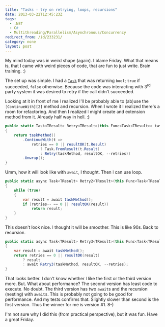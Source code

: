 ```yaml
---
title: "Tasks - try on retrying, loops, recursions"
date: 2013-03-22T12:45:23Z
tags:
  - .NET
  - C#
  - Multithreading/Parallelism/Asynchronous/Concurrency
redirect_from: /id/233231/
category: none
layout: post
---
```

My mind today was in weird shape (again). I blame Friday. What that means is, that I came with weird pieces of code, that are fun to just write. Brain training. :)

<!-- excerpt -->

The set up was simple. I had a [`Task`][1] that was returning `bool`; `true` if succeeded, `false` otherwise. Because the code was interacting with 3<sup>rd</sup> party system it was desired to retry if the call didn't succeeded.

Looking at it in front of me I realized I'll be probably able to (ab)use the `[ContinueWith][2]` method and recursion. When I wrote it I realized there's a room for refactoring. And then I realized I might create and extension method from it. Already half way in hell. :)

```csharp
public static Task<TResult> Retry<TResult>(this Func<Task<TResult>> taskMethod, Func<TResult, bool> resultOK, int retries)
{
	return taskMethod()
		.ContinueWith(t =>
			retries == 0 || resultOK(t.Result)
				? Task.FromResult(t.Result)
				: Retry(taskMethod, resultOK, --retries))
		.Unwrap();
}
```

Umm, how it will look like with `await`, I thought. Then I can use loop.

```csharp
public static async Task<TResult> Retry2<TResult>(this Func<Task<TResult>> taskMethod, Func<TResult, bool> resultOK, int retries)
{
	while (true)
	{
		var result = await taskMethod();
		if (retries-- == 0 || resultOK(result))
			return result;
	}
}
```

This doesn't look nice. I thought it will be smoother. This is like 90s. Back to recursion.

```csharp
public static async Task<TResult> Retry3<TResult>(this Func<Task<TResult>> taskMethod, Func<TResult, bool> resultOK, int retries)
{
	var result = await taskMethod();
	return retries == 0 || resultOK(result)
		? result
		: await Retry3(taskMethod, resultOK, --retries);
}
```

That looks better. I don't know whether I like the first or the third version more. But. What about performance? The second version has least code to execute. No doubt. The third version has two `await`s and the recursion (nesting) with `await`s. This is probably not going to be good for performance. And my tests confirms that. Slightly slower than second is the first version. Thus the winner for me is version #1. 8-)

I'm not sure why I did this (from practical perspective), but it was fun. Have a great Friday.

[1]: http://msdn.microsoft.com/en-us/library/system.threading.tasks.task.aspx
[2]: http://msdn.microsoft.com/en-us/library/system.threading.tasks.task.continuewith.aspx
